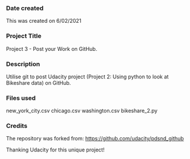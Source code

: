 ### Date created
This was created on 6/02/2021

### Project Title
Project 3 - Post your Work on GitHub.

### Description
Utilise git to post Udacity project (Project 2: Using python to look at Bikeshare data) on GitHub.

### Files used
new_york_city.csv
chicago.csv
washington.csv
bikeshare_2.py

### Credits
The repository was forked from:
https://github.com/udacity/pdsnd_github

Thanking Udacity for this unique project!
